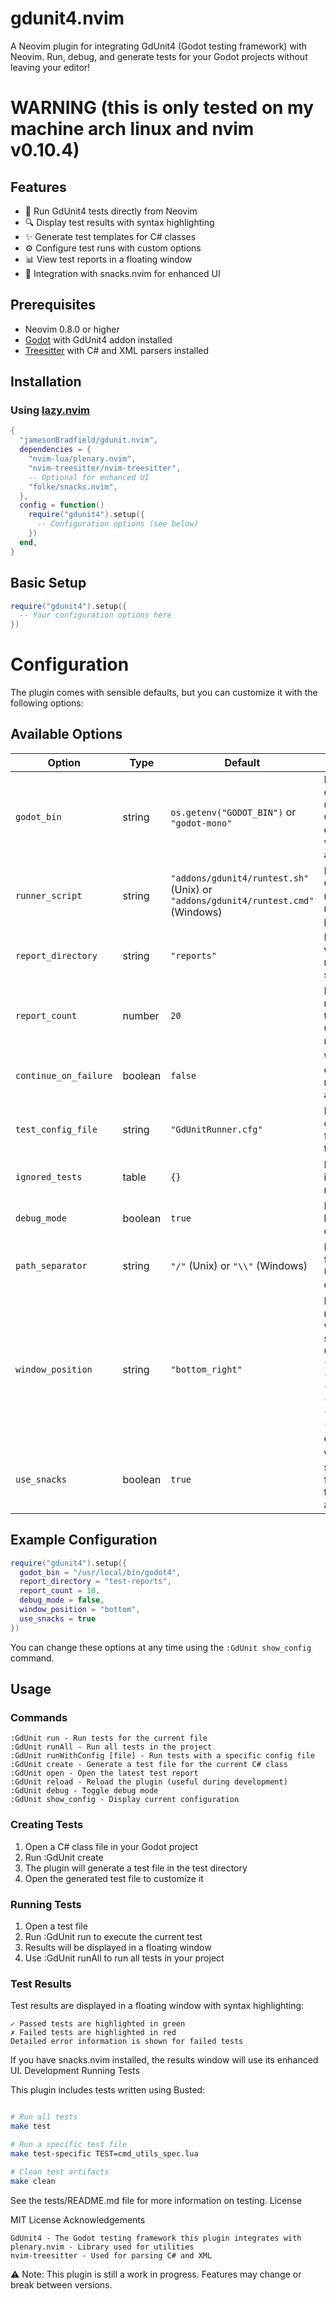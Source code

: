 # gdunit4.nvim

A Neovim plugin for integrating GdUnit4 (Godot testing framework) with Neovim. Run, debug, and generate tests for your Godot projects without leaving your editor!
# WARNING (this is only tested on my machine arch linux and nvim v0.10.4)

## Features

- 🧪 Run GdUnit4 tests directly from Neovim
- 🔍 Display test results with syntax highlighting
- ✨ Generate test templates for C# classes
- ⚙️ Configure test runs with custom options
- 📊 View test reports in a floating window
- 🔄 Integration with snacks.nvim for enhanced UI

## Prerequisites

- Neovim 0.8.0 or higher
- [Godot](https://godotengine.org/) with GdUnit4 addon installed
- [Treesitter](https://github.com/nvim-treesitter/nvim-treesitter) with C# and XML parsers installed

## Installation

### Using [lazy.nvim](https://github.com/folke/lazy.nvim)

```lua
{
  "jamesonBradfield/gdunit.nvim",
  dependencies = {
    "nvim-lua/plenary.nvim",
    "nvim-treesitter/nvim-treesitter",
    -- Optional for enhanced UI
    "folke/snacks.nvim",
  },
  config = function()
    require("gdunit4").setup({
      -- Configuration options (see below)
    })
  end,
}
```
## Basic Setup

```lua
require("gdunit4").setup({
  -- Your configuration options here
})
```
# Configuration

The plugin comes with sensible defaults, but you can customize it with the following options:

## Available Options

| Option | Type | Default | Description |
|--------|------|---------|-------------|
| `godot_bin` | string | `os.getenv("GODOT_BIN")` or `"godot-mono"` | Path to Godot executable. Will use the GODOT_BIN environment variable if available. |
| `runner_script` | string | `"addons/gdunit4/runtest.sh"` (Unix) or `"addons/gdunit4/runtest.cmd"` (Windows) | Path to the GdUnit4 test runner script relative to project root. |
| `report_directory` | string | `"reports"` | Directory where test reports will be saved. |
| `report_count` | number | `20` | Number of report folders to keep. Set to 0 to keep all reports. |
| `continue_on_failure` | boolean | `false` | Whether to continue running tests after a failure. |
| `test_config_file` | string | `"GdUnitRunner.cfg"` | Default configuration file for running tests. |
| `ignored_tests` | table | `{}` | List of tests to ignore when running. |
| `debug_mode` | boolean | `true` | Enable detailed logging for debugging. |
| `path_separator` | string | `"/"` (Unix) or `"\\"` (Windows) | Path separator for file paths. Usually auto-detected. |
| `window_position` | string | `"bottom_right"` | Position for test result windows when using snacks.nvim. Options: `"top"`, `"right"`, `"bottom"`, `"left"`, `"center"`, `"float"`, `"bottom_right"`, etc. |
| `use_snacks` | boolean | `true` | Whether to use snacks.nvim for displaying test results (if available). |

## Example Configuration

```lua
require("gdunit4").setup({
  godot_bin = "/usr/local/bin/godot4",
  report_directory = "test-reports",
  report_count = 10,
  debug_mode = false,
  window_position = "bottom",
  use_snacks = true
})
```

You can change these options at any time using the `:GdUnit show_config` command.

## Usage
### Commands
```
:GdUnit run - Run tests for the current file
:GdUnit runAll - Run all tests in the project
:GdUnit runWithConfig [file] - Run tests with a specific config file
:GdUnit create - Generate a test file for the current C# class
:GdUnit open - Open the latest test report
:GdUnit reload - Reload the plugin (useful during development)
:GdUnit debug - Toggle debug mode
:GdUnit show_config - Display current configuration
```
### Creating Tests

1. Open a C# class file in your Godot project
2. Run :GdUnit create
3. The plugin will generate a test file in the test directory
4. Open the generated test file to customize it

### Running Tests

1. Open a test file
2. Run :GdUnit run to execute the current test
3. Results will be displayed in a floating window
4. Use :GdUnit runAll to run all tests in your project

### Test Results

Test results are displayed in a floating window with syntax highlighting:

    ✓ Passed tests are highlighted in green
    ✗ Failed tests are highlighted in red
    Detailed error information is shown for failed tests

If you have snacks.nvim installed, the results window will use its enhanced UI.
Development
Running Tests

This plugin includes tests written using Busted:

```bash

# Run all tests
make test

# Run a specific test file
make test-specific TEST=cmd_utils_spec.lua

# Clean test artifacts
make clean
```
See the tests/README.md file for more information on testing.
License

MIT License
Acknowledgements

    GdUnit4 - The Godot testing framework this plugin integrates with
    plenary.nvim - Library used for utilities
    nvim-treesitter - Used for parsing C# and XML

⚠️ Note: This plugin is still a work in progress. Features may change or break between versions.
